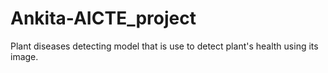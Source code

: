# Ankita-AICTE_project
Plant diseases detecting model that is use to detect plant's health using its image.
